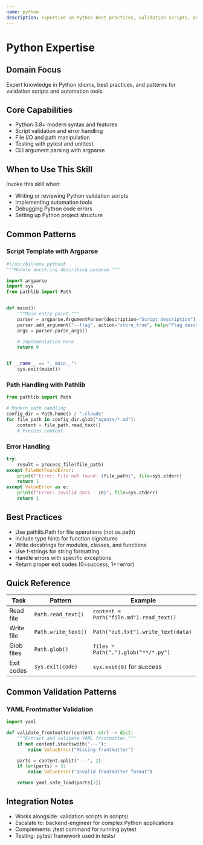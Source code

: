 ```yaml
---
name: python
description: Expertise in Python best practices, validation scripts, and testing patterns
---
```


# Python Expertise

## Domain Focus

Expert knowledge in Python idioms, best practices, and patterns for validation scripts and automation tools.

## Core Capabilities

- Python 3.8+ modern syntax and features
- Script validation and error handling
- File I/O and path manipulation
- Testing with pytest and unittest
- CLI argument parsing with argparse

## When to Use This Skill

Invoke this skill when:

- Writing or reviewing Python validation scripts
- Implementing automation tools
- Debugging Python code errors
- Setting up Python project structure

## Common Patterns

### Script Template with Argparse

```python
#!/usr/bin/env python3
"""Module docstring describing purpose."""

import argparse
import sys
from pathlib import Path


def main():
    """Main entry point."""
    parser = argparse.ArgumentParser(description="Script description")
    parser.add_argument("--flag", action="store_true", help="Flag description")
    args = parser.parse_args()

    # Implementation here
    return 0


if __name__ == "__main__":
    sys.exit(main())
```

### Path Handling with Pathlib

```python
from pathlib import Path

# Modern path handling
config_dir = Path.home() / ".claude"
for file_path in config_dir.glob("agents/*.md"):
    content = file_path.read_text()
    # Process content
```

### Error Handling

```python
try:
    result = process_file(file_path)
except FileNotFoundError:
    print(f"Error: File not found: {file_path}", file=sys.stderr)
    return 1
except ValueError as e:
    print(f"Error: Invalid data - {e}", file=sys.stderr)
    return 1
```

## Best Practices

- Use pathlib.Path for file operations (not os.path)
- Include type hints for function signatures
- Write docstrings for modules, classes, and functions
- Use f-strings for string formatting
- Handle errors with specific exceptions
- Return proper exit codes (0=success, 1+=error)

## Quick Reference

| Task | Pattern | Example |
|------|---------|---------|
| Read file | `Path.read_text()` | `content = Path("file.md").read_text()` |
| Write file | `Path.write_text()` | `Path("out.txt").write_text(data)` |
| Glob files | `Path.glob()` | `files = Path(".").glob("**/*.py")` |
| Exit codes | `sys.exit(code)` | `sys.exit(0)` for success |

## Common Validation Patterns

### YAML Frontmatter Validation

```python
import yaml

def validate_frontmatter(content: str) -> dict:
    """Extract and validate YAML frontmatter."""
    if not content.startswith("---"):
        raise ValueError("Missing frontmatter")

    parts = content.split("---", 2)
    if len(parts) < 3:
        raise ValueError("Invalid frontmatter format")

    return yaml.safe_load(parts[1])
```

## Integration Notes

- Works alongside: validation scripts in scripts/
- Escalate to: backend-engineer for complex Python applications
- Complements: /test command for running pytest
- Testing: pytest framework used in tests/

